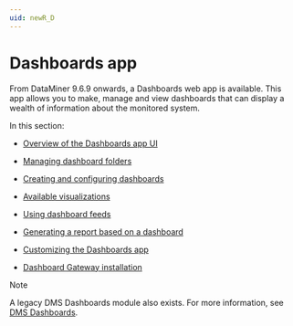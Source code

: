 ```yaml
---
uid: newR_D
---
```


# Dashboards app

From DataMiner 9.6.9 onwards, a Dashboards web app is available. This app allows you to make, manage and view dashboards that can display a wealth of information about the monitored system.

In this section:

- [Overview of the Dashboards app UI](xref:Overview_of_the_Dashboards_app_UI)

- [Managing dashboard folders](xref:Managing_dashboard_folders)

- [Creating and configuring dashboards](xref:Creating_and_configuring_dashboards)

- [Available visualizations](xref:Available_visualizations)

- [Using dashboard feeds](xref:Using_dashboard_feeds)

- [Generating a report based on a dashboard](xref:Generating_a_report_based_on_a_dashboard)

- [Customizing the Dashboards app](xref:Customizing_the_Dashboards_app)

- [Dashboard Gateway installation](xref:Dashboard_Gateway_installation)

> [!NOTE]
> A legacy DMS Dashboards module also exists. For more information, see [DMS Dashboards](xref:dashboards#dms-dashboards).
>
